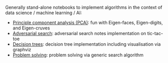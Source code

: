 Generally stand-alone notebooks to implement algorithms in the context of data science / machine learning / AI:
- [Principle component analysis (PCA)](pca.ipynb): fun with Eigen-faces, Eigen-digits, and Eigen-cruves
- [Adversarial search](adversarial_search.ipynb): adversarial search notes implementation on tic-tac-toe
- [Decision trees](decision_tree.ipynb): decision tree implementation including visualisation via graphviz
- [Problem solving](problem_solving.ipynb): problem solving via generic search algorithm

